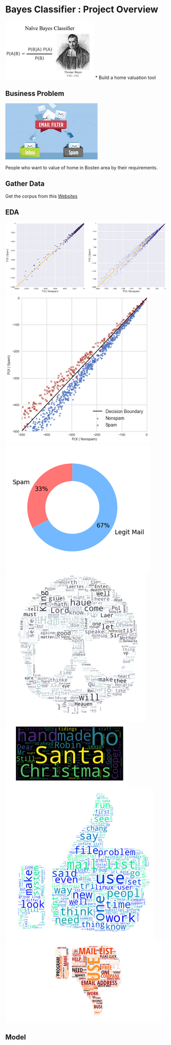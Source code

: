 # Bayes Classifier : Project Overview
<img src="image/bayes.jpeg" margin-left="400">
* Build a home valuation tool
   

## Business Problem
  <img src="image/filter.jpeg" >
  
  People who want to value of home in Bosten area by their requirements.

## Gather Data
  Get the corpus from this  [Websites](https://spamassassin.apache.org/old/publiccorpus/)
   
## EDA
   ![](image/linear.png)
   ![](image/decision_boundary.png)
   ![](image/donut.png)
   ![](image/skull.png)
   ![](image/spam.png)
   ![](image/ham.png)
   ![](image/spam2.png)
## Model
